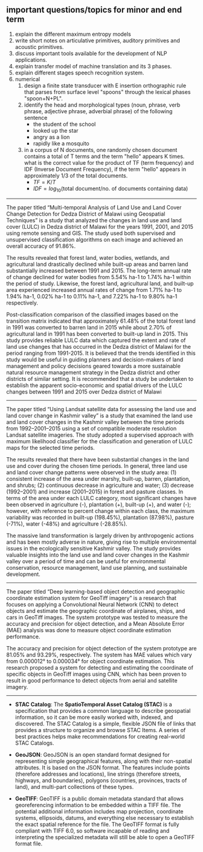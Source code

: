 ## important questions/topics for minor and end term
1. explain the different maximum entropy models
2. write short notes on articulative primitives, auditory primitives and acoustic primitives.
3. discuss important tools available for the development of NLP applications.
4. explain transfer model of machine translation and its 3 phases.
5. explain different stages speech recognition system.
6. numerical
	1. design a finite state transducer with E insertion orthographic rule that parses from surface level "spoons" through the lexical phases "spoon+N+PL".
	2. identify the head and morphological types (noun, phrase, verb phrase, adjective phrase, adverbial phrase) of the following sentence
		- the student of the school
		- looked up the star
		- angry as a lion
		- rapidly like a mosquito
	3. in a corpus of N documents, one randomly chosen document contains a total of T terms and the term "hello" appears K times. what is the correct value for the product of TF (term frequency) and IDF (Inverse Document Frequency), if the term "hello" appears in approximately 1/3 of the total documents.
		- $TF = K/T$ 
		- $IDF = log_{10}(\text{total document} / \text{no. of documents containing data})$ 

---

The paper titled “Multi-temporal Analysis of Land Use and Land Cover Change Detection for Dedza District of Malawi using Geospatial Techniques” is a study that analyzed the changes in land use and land cover (LULC) in Dedza district of Malawi for the years 1991, 2001, and 2015 using remote sensing and GIS. The study used both supervised and unsupervised classification algorithms on each image and achieved an overall accuracy of 91.86%.

The results revealed that forest land, water bodies, wetlands, and agricultural land drastically declined while built-up areas and barren land substantially increased between 1991 and 2015. The long-term annual rate of change declined for water bodies from 5.54% ha-1 to 1.74% ha-1 within the period of study. Likewise, the forest land, agricultural land, and built-up area experienced increased annual rates of change from 1.71% ha-1 to 1.94% ha-1, 0.02% ha-1 to 0.11% ha-1, and 7.22% ha-1 to 9.80% ha-1 respectively.

Post-classification comparison of the classified images based on the transition matrix indicated that approximately 61.48% of the total forest land in 1991 was converted to barren land in 2015 while about 2.70% of agricultural land in 1991 has been converted to built-up land in 2015. This study provides reliable LULC data which captured the extent and rate of land use changes that has occurred in the Dedza district of Malawi for the period ranging from 1991-2015. It is believed that the trends identified in this study would be useful in guiding planners and decision-makers of land management and policy decisions geared towards a more sustainable natural resource management strategy in the Dedza district and other districts of similar setting. It is recommended that a study be undertaken to establish the apparent socio-economic and spatial drivers of the LULC changes between 1991 and 2015 over Dedza district of Malawi

---
The paper titled “Using Landsat satellite data for assessing the land use and land cover change in Kashmir valley” is a study that examined the land use and land cover changes in the Kashmir valley between the time periods from 1992–2001–2015 using a set of compatible moderate resolution Landsat satellite imageries. The study adopted a supervised approach with maximum likelihood classifier for the classification and generation of LULC maps for the selected time periods.

The results revealed that there have been substantial changes in the land use and cover during the chosen time periods. In general, three land use and land cover change patterns were observed in the study area: (1) consistent increase of the area under marshy, built-up, barren, plantation, and shrubs; (2) continuous decrease in agriculture and water; (3) decrease (1992–2001) and increase (2001–2015) in forest and pasture classes. In terms of the area under each LULC category, most significant changes have been observed in agriculture (-), plantation (+), built-up (+), and water (-); however, with reference to percent change within each class, the maximum variability was recorded in built-up (198.45%), plantation (87.98%), pasture (-71%), water (-48%) and agriculture (-28.85%).

The massive land transformation is largely driven by anthropogenic actions and has been mostly adverse in nature, giving rise to multiple environmental issues in the ecologically sensitive Kashmir valley. The study provides valuable insights into the land use and land cover changes in the Kashmir valley over a period of time and can be useful for environmental conservation, resource management, land use planning, and sustainable development.

---
The paper titled “Deep learning-based object detection and geographic coordinate estimation system for GeoTiff imagery” is a research that focuses on applying a Convolutional Neural Network (CNN) to detect objects and estimate the geographic coordinate of airplanes, ships, and cars in GeoTiff images. The system prototype was tested to measure the accuracy and precision for object detection, and a Mean Absolute Error (MAE) analysis was done to measure object coordinate estimation performance.

The accuracy and precision for object detection of the system prototype are 81.05% and 93.29%, respectively. The system has MAE values which vary from 0.000012° to 0.000034° for object coordinate estimation. This research proposed a system for detecting and estimating the coordinate of specific objects in GeoTiff images using CNN, which has been proven to result in good performance to detect objects from aerial and satellite imagery.

---
- **STAC Catalog**: The **SpatioTemporal Asset Catalog (STAC)** is a specification that provides a common language to describe geospatial information, so it can be more easily worked with, indexed, and discovered. The STAC Catalog is a simple, flexible JSON file of links that provides a structure to organize and browse STAC Items. A series of best practices helps make recommendations for creating real-world STAC Catalogs.
    
- **GeoJSON**: GeoJSON is an open standard format designed for representing simple geographical features, along with their non-spatial attributes. It is based on the JSON format. The features include points (therefore addresses and locations), line strings (therefore streets, highways, and boundaries), polygons (countries, provinces, tracts of land), and multi-part collections of these types.
    
- **GeoTIFF**: GeoTIFF is a public domain metadata standard that allows georeferencing information to be embedded within a TIFF file. The potential additional information includes map projection, coordinate systems, ellipsoids, datums, and everything else necessary to establish the exact spatial reference for the file. The GeoTIFF format is fully compliant with TIFF 6.0, so software incapable of reading and interpreting the specialized metadata will still be able to open a GeoTIFF format file.

